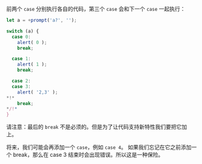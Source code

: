 前两个 `case` 分别执行各自的代码，第三个 `case` 会和下一个 `case` 一起执行：

```js
let a = +prompt('a?', '');

switch (a) {
  case 0:
    alert( 0 );
    break;

  case 1:
    alert( 1 );
    break;

  case 2:
  case 3:
    alert( '2,3' );
*!*
    break;
*/!*
}
```

请注意：最后的 `break` 不是必须的。但是为了让代码支持新特性我们要把它加上。

将来，我们可能会再添加一个 `case`，例如 `case 4`。 如果我们忘记在它之前添加一个 break，那么在 case 3 结束时会出现错误。所以这是一种保险。

